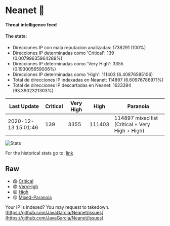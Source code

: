 # Neanet :hocho:
#### Threat intelligence feed
#### The stats:

- Direcciones IP con mala reputacion analizadas: 1738291 (100%)
- Direcciones IP determinadas como 'Critical':  139 (0.00799635964289%)
- Direcciones IP determinadas como 'Very High':  3355 (0.193005659006%)
- Direcciones IP determinadas como 'High':  111403 (6.40876585106)
- Total de direcciones IP indexadas en Neanet:  114897 (6.60976786971%)
- Total de direcciones IP descartadas en Neanet:  1623394 (93.3902321303%)

| Last Update | Critical | Very High | High | Paranoia |
| --- | --- | --- | --- | --- |
| 2020-12-13 15:01:46 | 139 | 3355 | 111403 | 114897 mixed list (Critical + Very High + High)|

![Stats](https://docs.google.com/spreadsheets/d/e/2PACX-1vSnaNMIXVabIpDJjufMlzH7poXnshF3mgd8Is1g9ytUEzVsP5my4Trn8f-xkoLLQ38xpL3HtmUexLo6/pubchart?oid=501124687&format=image)

For the historical stats go to: [link](/stats.csv)
## Raw
- :scream: [Critical](https://raw.githubusercontent.com/JavaGarcia/Neanet/master/blacklists/neanet_critical.txt)
- :fearful: [VeryHigh](https://raw.githubusercontent.com/JavaGarcia/Neanet/master/blacklists/neanet_veryHigh.txtt)
- :frowning: [High](https://raw.githubusercontent.com/JavaGarcia/Neanet/master/blacklists/neanet_high.txt)
- :dizzy_face: [Mixed-Paranoia](https://raw.githubusercontent.com/JavaGarcia/Neanet/master/blacklists/neanet_all.txt)


Your IP is indexed? You may request to takedown. [https://github.com/JavaGarcia/Neanet/issues](https://github.com/JavaGarcia/Neanet/issues)





























































































































































































































































































































































































































































































































































































































































































































































































































































































































































































































































































































































































































































































































































































































































































































































































































































































































































































































































































































































































































































































































































































































































































































































































































































































































































































































































































































































































































































